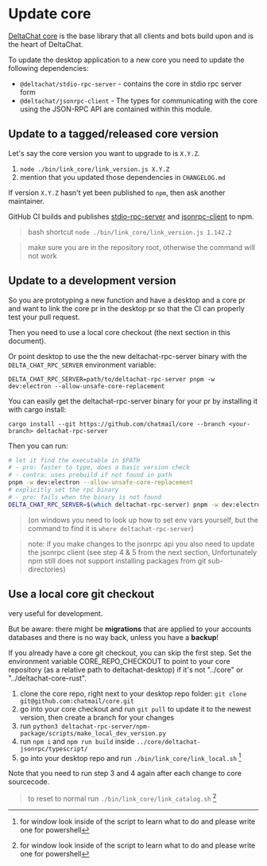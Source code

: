 # Update core

[DeltaChat core](https://github.com/chatmail/core) is the base library that all clients and bots build upon and is the heart of DeltaChat.

To update the desktop application to a new core you need to update the following dependencies:

- `@deltachat/stdio-rpc-server` - contains the core in stdio rpc server form
- `@deltachat/jsonrpc-client` - The types for communicating with the core using the JSON-RPC API are contained within this module.

## Update to a tagged/released core version

Let's say the core version you want to upgrade to is `X.Y.Z`.

1. `node ./bin/link_core/link_version.js X.Y.Z`
2. mention that you updated those dependencies in `CHANGELOG.md`

If version `X.Y.Z` hasn't yet been published to `npm`, then ask another maintainer.

GitHub CI builds and publishes [stdio-rpc-server](https://github.com/chatmail/core/actions/workflows/deltachat-rpc-server.yml) and [jsonrpc-client](https://github.com/chatmail/core/actions/workflows/jsonrpc-client-npm-package.yml) to npm.

> bash shortcut `node ./bin/link_core/link_version.js 1.142.2`

> make sure you are in the repository root, otherwise the command will not work

## Update to a development version

So you are prototyping a new function and have a desktop and a core pr and want to link the core pr in the desktop pr so that the CI can properly test your pull request.

Then you need to use a local core checkout (the next section in this document).

Or point desktop to use the the new deltachat-rpc-server binary with the `DELTA_CHAT_RPC_SERVER` environment variable:

```
DELTA_CHAT_RPC_SERVER=path/to/deltachat-rpc-server pnpm -w dev:electron --allow-unsafe-core-replacement
```

You can easily get the deltachat-rpc-server binary for your pr by installing it with cargo install:

```
cargo install --git https://github.com/chatmail/core --branch <your-branch> deltachat-rpc-server
```

Then you can run:

```sh
# let it find the executable in $PATH
# - pro: faster to type, does a basic version check
# - contra: uses prebuild if not found in path
pnpm -w dev:electron --allow-unsafe-core-replacement
# explicitly set the rpc binary
# - pro: fails when the binary is not found
DELTA_CHAT_RPC_SERVER=$(which deltachat-rpc-server) pnpm -w dev:electron --allow-unsafe-core-replacement
```

> (on windows you need to look up how to set env vars yourself, but the command to find it is `where deltachat-rpc-server`)

> note: if you make changes to the jsonrpc api you also need to update the jsonrpc client (see step 4 & 5 from the next section, Unfortunately npm still does not support installing packages from git sub-directories)

## Use a local core git checkout

very useful for development.

But be aware: there might be **migrations** that are applied to your accounts databases and there is no way back, unless you have a **backup**!

If you already have a core git checkout, you can skip the first step. Set the environment variable CORE_REPO_CHECKOUT to point to your core repository (as a relative path to deltachat-desktop) if it's not "../core" or "../deltachat-core-rust".

1. clone the core repo, right next to your desktop repo folder: `git clone git@github.com:chatmail/core.git`
2. go into your core checkout and run `git pull` to update it to the newest version, then create a branch for your changes
3. run `python3 deltachat-rpc-server/npm-package/scripts/make_local_dev_version.py`
4. run `npm i` and `npm run build` inside `../core/deltachat-jsonrpc/typescript/`
5. go into your desktop repo and run `./bin/link_core/link_local.sh` [^1]

Note that you need to run step 3 and 4 again after each change to core sourcecode.

> to reset to normal run `./bin/link_core/link_catalog.sh` [^1]

[^1]: for window look inside of the script to learn what to do and please write one for powershell
